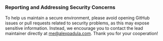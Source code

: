 ### Reporting and Addressing Security Concerns

To help us maintain a secure environment, please avoid opening GitHub issues or pull requests related to security problems, as this may expose sensitive information. Instead, we encourage you to contact the lead maintainer directly at [me@alexpadula.com](mailto:me@alexpadula.com). Thank you for your cooperation!
